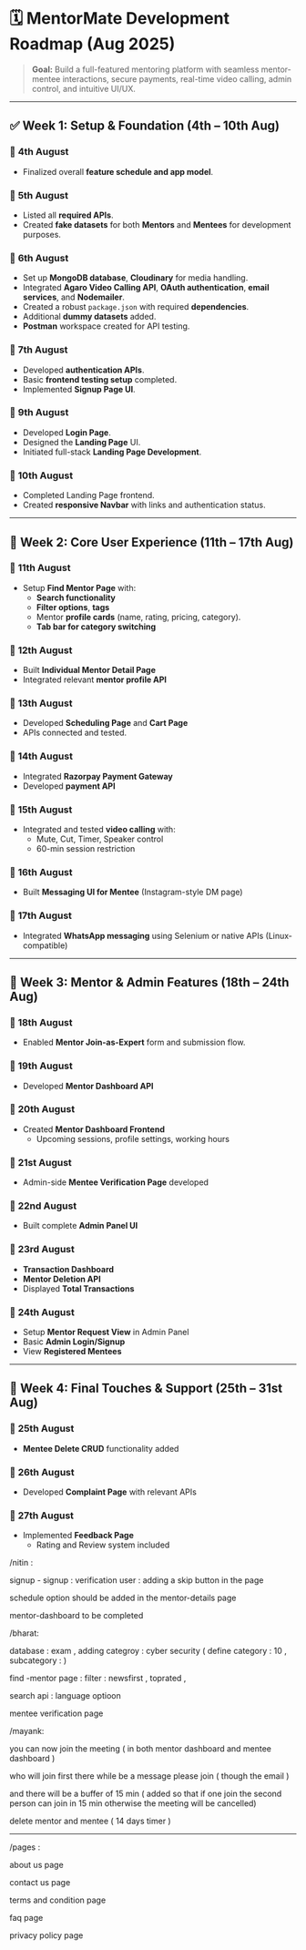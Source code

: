 # 🗓 MentorMate Development Roadmap (Aug 2025)

> **Goal:** Build a full-featured mentoring platform with seamless mentor-mentee interactions, secure payments, real-time video calling, admin control, and intuitive UI/UX.

------

## ✅ Week 1: Setup & Foundation (4th – 10th Aug)

### 📅 **4th August**

- Finalized overall **feature schedule and app model**.

### 📅 **5th August**

- Listed all **required APIs**.
- Created **fake datasets** for both **Mentors** and **Mentees** for development purposes.

### 📅 **6th August**

- Set up **MongoDB database**, **Cloudinary** for media handling.
- Integrated **Agaro Video Calling API**, **OAuth authentication**, **email services**, and **Nodemailer**.
- Created a robust `package.json` with required **dependencies**.
- Additional **dummy datasets** added.
- **Postman** workspace created for API testing.

### 📅 **7th August**

- Developed **authentication APIs**.
- Basic **frontend testing setup** completed.
- Implemented **Signup Page UI**.

### 📅 **9th August**

- Developed **Login Page**.
- Designed the **Landing Page** UI.
- Initiated full-stack **Landing Page Development**.

### 📅 **10th August**

- Completed Landing Page frontend.
- Created **responsive Navbar** with links and authentication status.

------

## 🚀 Week 2: Core User Experience (11th – 17th Aug)

### 📅 **11th August**

- Setup **Find Mentor Page** with:
  - **Search functionality**
  - **Filter options**, **tags**
  - Mentor **profile cards** (name, rating, pricing, category).
  - **Tab bar for category switching**

### 📅 **12th August**

- Built **Individual Mentor Detail Page**
- Integrated relevant **mentor profile API**

### 📅 **13th August**

- Developed **Scheduling Page** and **Cart Page**
- APIs connected and tested.

### 📅 **14th August**

- Integrated **Razorpay Payment Gateway**
- Developed **payment API**

### 📅 **15th August**

- Integrated and tested **video calling** with:
  - Mute, Cut, Timer, Speaker control
  - 60-min session restriction

### 📅 **16th August**

- Built **Messaging UI for Mentee** (Instagram-style DM page)

### 📅 **17th August**

- Integrated **WhatsApp messaging** using Selenium or native APIs (Linux-compatible)

------

## 🧩 Week 3: Mentor & Admin Features (18th – 24th Aug)

### 📅 **18th August**

- Enabled **Mentor Join-as-Expert** form and submission flow.

### 📅 **19th August**

- Developed **Mentor Dashboard API**

### 📅 **20th August**

- Created **Mentor Dashboard Frontend**
  - Upcoming sessions, profile settings, working hours

### 📅 **21st August**

- Admin-side **Mentee Verification Page** developed

### 📅 **22nd August**

- Built complete **Admin Panel UI**

### 📅 **23rd August**

- **Transaction Dashboard**
- **Mentor Deletion API**
- Displayed **Total Transactions**

### 📅 **24th August**

- Setup **Mentor Request View** in Admin Panel
- Basic **Admin Login/Signup**
- View **Registered Mentees**

------

## 📌 Week 4: Final Touches & Support (25th – 31st Aug)

### 📅 **25th August**

- **Mentee Delete CRUD** functionality added

### 📅 **26th August**

- Developed **Complaint Page** with relevant APIs

### 📅 **27th August**

- Implemented **Feedback Page**
  - Rating and Review system included







/nitin : 

signup - signup : verification user : adding a skip button in the page 

schedule option should be added in the mentor-details page 

mentor-dashboard to be completed

/bharat:

database : exam , adding categroy : cyber security ( define category : 10 , subcategory : )

find -mentor page : filter : newsfirst , toprated , 

search api : language optioon 

mentee verification page 

/mayank:

you can now join the meeting ( in both mentor dashboard and mentee dashboard )

who will join first there while be a message please join ( though the email )

and there will be a buffer of 15 min ( added so that if one join the second person can join in 15 min otherwise the meeting will be cancelled)

delete mentor and mentee ( 14 days timer )









------------



/pages : 

about us page 

contact us page

terms and condition page

faq page

 privacy policy page 

